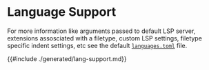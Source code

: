 # Language Support

For more information like arguments passed to default LSP server,
extensions assosciated with a filetype, custom LSP settings, filetype
specific indent settings, etc see the default
[`languages.toml`][languages.toml] file.

{{#include ./generated/lang-support.md}}

[languages.toml]: https://github.com/helix-editor/helix/blob/master/languages.toml
